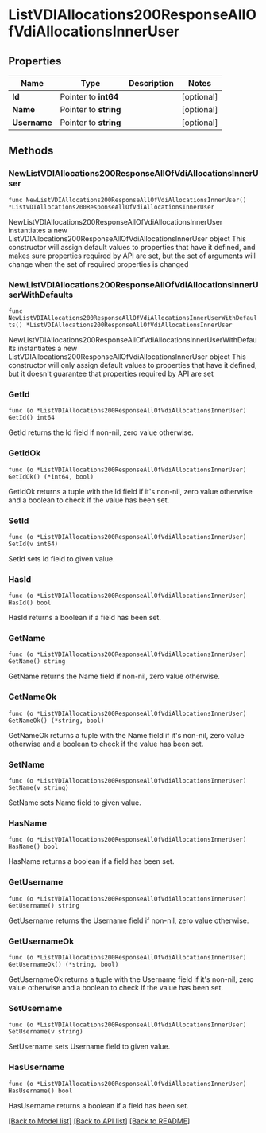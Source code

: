 # ListVDIAllocations200ResponseAllOfVdiAllocationsInnerUser

## Properties

Name | Type | Description | Notes
------------ | ------------- | ------------- | -------------
**Id** | Pointer to **int64** |  | [optional] 
**Name** | Pointer to **string** |  | [optional] 
**Username** | Pointer to **string** |  | [optional] 

## Methods

### NewListVDIAllocations200ResponseAllOfVdiAllocationsInnerUser

`func NewListVDIAllocations200ResponseAllOfVdiAllocationsInnerUser() *ListVDIAllocations200ResponseAllOfVdiAllocationsInnerUser`

NewListVDIAllocations200ResponseAllOfVdiAllocationsInnerUser instantiates a new ListVDIAllocations200ResponseAllOfVdiAllocationsInnerUser object
This constructor will assign default values to properties that have it defined,
and makes sure properties required by API are set, but the set of arguments
will change when the set of required properties is changed

### NewListVDIAllocations200ResponseAllOfVdiAllocationsInnerUserWithDefaults

`func NewListVDIAllocations200ResponseAllOfVdiAllocationsInnerUserWithDefaults() *ListVDIAllocations200ResponseAllOfVdiAllocationsInnerUser`

NewListVDIAllocations200ResponseAllOfVdiAllocationsInnerUserWithDefaults instantiates a new ListVDIAllocations200ResponseAllOfVdiAllocationsInnerUser object
This constructor will only assign default values to properties that have it defined,
but it doesn't guarantee that properties required by API are set

### GetId

`func (o *ListVDIAllocations200ResponseAllOfVdiAllocationsInnerUser) GetId() int64`

GetId returns the Id field if non-nil, zero value otherwise.

### GetIdOk

`func (o *ListVDIAllocations200ResponseAllOfVdiAllocationsInnerUser) GetIdOk() (*int64, bool)`

GetIdOk returns a tuple with the Id field if it's non-nil, zero value otherwise
and a boolean to check if the value has been set.

### SetId

`func (o *ListVDIAllocations200ResponseAllOfVdiAllocationsInnerUser) SetId(v int64)`

SetId sets Id field to given value.

### HasId

`func (o *ListVDIAllocations200ResponseAllOfVdiAllocationsInnerUser) HasId() bool`

HasId returns a boolean if a field has been set.

### GetName

`func (o *ListVDIAllocations200ResponseAllOfVdiAllocationsInnerUser) GetName() string`

GetName returns the Name field if non-nil, zero value otherwise.

### GetNameOk

`func (o *ListVDIAllocations200ResponseAllOfVdiAllocationsInnerUser) GetNameOk() (*string, bool)`

GetNameOk returns a tuple with the Name field if it's non-nil, zero value otherwise
and a boolean to check if the value has been set.

### SetName

`func (o *ListVDIAllocations200ResponseAllOfVdiAllocationsInnerUser) SetName(v string)`

SetName sets Name field to given value.

### HasName

`func (o *ListVDIAllocations200ResponseAllOfVdiAllocationsInnerUser) HasName() bool`

HasName returns a boolean if a field has been set.

### GetUsername

`func (o *ListVDIAllocations200ResponseAllOfVdiAllocationsInnerUser) GetUsername() string`

GetUsername returns the Username field if non-nil, zero value otherwise.

### GetUsernameOk

`func (o *ListVDIAllocations200ResponseAllOfVdiAllocationsInnerUser) GetUsernameOk() (*string, bool)`

GetUsernameOk returns a tuple with the Username field if it's non-nil, zero value otherwise
and a boolean to check if the value has been set.

### SetUsername

`func (o *ListVDIAllocations200ResponseAllOfVdiAllocationsInnerUser) SetUsername(v string)`

SetUsername sets Username field to given value.

### HasUsername

`func (o *ListVDIAllocations200ResponseAllOfVdiAllocationsInnerUser) HasUsername() bool`

HasUsername returns a boolean if a field has been set.


[[Back to Model list]](../README.md#documentation-for-models) [[Back to API list]](../README.md#documentation-for-api-endpoints) [[Back to README]](../README.md)


